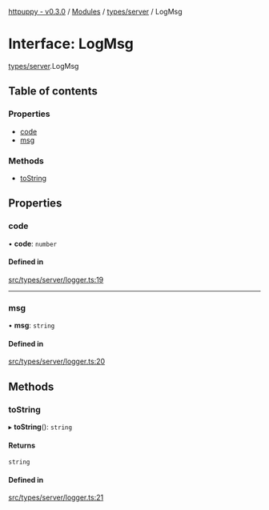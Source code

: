 [httpuppy - v0.3.0](../README.md) / [Modules](../modules.md) / [types/server](../modules/types_server.md) / LogMsg

# Interface: LogMsg

[types/server](../modules/types_server.md).LogMsg

## Table of contents

### Properties

- [code](types_server.LogMsg.md#code)
- [msg](types_server.LogMsg.md#msg)

### Methods

- [toString](types_server.LogMsg.md#tostring)

## Properties

### code

• **code**: `number`

#### Defined in

[src/types/server/logger.ts:19](https://github.com/abschill/httpuppy/blob/e18a17c/src/types/server/logger.ts#L19)

___

### msg

• **msg**: `string`

#### Defined in

[src/types/server/logger.ts:20](https://github.com/abschill/httpuppy/blob/e18a17c/src/types/server/logger.ts#L20)

## Methods

### toString

▸ **toString**(): `string`

#### Returns

`string`

#### Defined in

[src/types/server/logger.ts:21](https://github.com/abschill/httpuppy/blob/e18a17c/src/types/server/logger.ts#L21)
